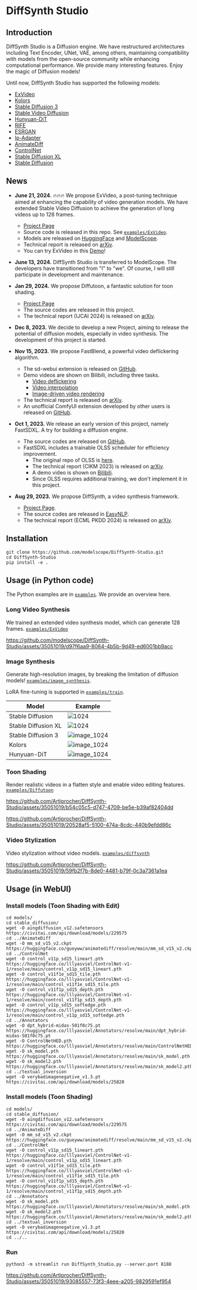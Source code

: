 # DiffSynth Studio

## Introduction

DiffSynth Studio is a Diffusion engine. We have restructured architectures including Text Encoder, UNet, VAE, among others, maintaining compatibility with models from the open-source community while enhancing computational performance. We provide many interesting features. Enjoy the magic of Diffusion models!

Until now, DiffSynth Studio has supported the following models:

- [ExVideo](https://huggingface.co/ECNU-CILab/ExVideo-SVD-128f-v1)
- [Kolors](https://huggingface.co/Kwai-Kolors/Kolors)
- [Stable Diffusion 3](https://huggingface.co/stabilityai/stable-diffusion-3-medium)
- [Stable Video Diffusion](https://huggingface.co/stabilityai/stable-video-diffusion-img2vid-xt)
- [Hunyuan-DiT](https://github.com/Tencent/HunyuanDiT)
- [RIFE](https://github.com/hzwer/ECCV2022-RIFE)
- [ESRGAN](https://github.com/xinntao/ESRGAN)
- [Ip-Adapter](https://github.com/tencent-ailab/IP-Adapter)
- [AnimateDiff](https://github.com/guoyww/animatediff/)
- [ControlNet](https://github.com/lllyasviel/ControlNet)
- [Stable Diffusion XL](https://huggingface.co/stabilityai/stable-diffusion-xl-base-1.0)
- [Stable Diffusion](https://huggingface.co/runwayml/stable-diffusion-v1-5)

## News

- **June 21, 2024.** 🔥🔥🔥 We propose ExVideo, a post-tuning technique aimed at enhancing the capability of video generation models. We have extended Stable Video Diffusion to achieve the generation of long videos up to 128 frames.

  - [Project Page](https://ecnu-cilab.github.io/ExVideoProjectPage/)
  - Source code is released in this repo. See [`examples/ExVideo`](./examples/ExVideo/).
  - Models are released on [HuggingFace](https://huggingface.co/ECNU-CILab/ExVideo-SVD-128f-v1) and [ModelScope](https://modelscope.cn/models/ECNU-CILab/ExVideo-SVD-128f-v1).
  - Technical report is released on [arXiv](https://arxiv.org/abs/2406.14130).
  - You can try ExVideo in this [Demo](https://huggingface.co/spaces/modelscope/ExVideo-SVD-128f-v1)!

- **June 13, 2024.** DiffSynth Studio is transferred to ModelScope. The developers have transitioned from "I" to "we". Of course, I will still participate in development and maintenance.

- **Jan 29, 2024.** We propose Diffutoon, a fantastic solution for toon shading.

  - [Project Page](https://ecnu-cilab.github.io/DiffutoonProjectPage/)
  - The source codes are released in this project.
  - The technical report (IJCAI 2024) is released on [arXiv](https://arxiv.org/abs/2401.16224).

- **Dec 8, 2023.** We decide to develop a new Project, aiming to release the potential of diffusion models, especially in video synthesis. The development of this project is started.

- **Nov 15, 2023.** We propose FastBlend, a powerful video deflickering algorithm.

  - The sd-webui extension is released on [GitHub](https://github.com/Artiprocher/sd-webui-fastblend).
  - Demo videos are shown on Bilibili, including three tasks.
    - [Video deflickering](https://www.bilibili.com/video/BV1d94y1W7PE)
    - [Video interpolation](https://www.bilibili.com/video/BV1Lw411m71p)
    - [Image-driven video rendering](https://www.bilibili.com/video/BV1RB4y1Z7LF)
  - The technical report is released on [arXiv](https://arxiv.org/abs/2311.09265).
  - An unofficial ComfyUI extension developed by other users is released on [GitHub](https://github.com/AInseven/ComfyUI-fastblend).

- **Oct 1, 2023.** We release an early version of this project, namely FastSDXL. A try for building a diffusion engine.

  - The source codes are released on [GitHub](https://github.com/Artiprocher/FastSDXL).
  - FastSDXL includes a trainable OLSS scheduler for efficiency improvement.
    - The original repo of OLSS is [here](https://github.com/alibaba/EasyNLP/tree/master/diffusion/olss_scheduler).
    - The technical report (CIKM 2023) is released on [arXiv](https://arxiv.org/abs/2305.14677).
    - A demo video is shown on [Bilibili](https://www.bilibili.com/video/BV1w8411y7uj).
    - Since OLSS requires additional training, we don't implement it in this project.

- **Aug 29, 2023.** We propose DiffSynth, a video synthesis framework.
  - [Project Page](https://ecnu-cilab.github.io/DiffSynth.github.io/).
  - The source codes are released in [EasyNLP](https://github.com/alibaba/EasyNLP/tree/master/diffusion/DiffSynth).
  - The technical report (ECML PKDD 2024) is released on [arXiv](https://arxiv.org/abs/2308.03463).

## Installation

```
git clone https://github.com/modelscope/DiffSynth-Studio.git
cd DiffSynth-Studio
pip install -e .
```

## Usage (in Python code)

The Python examples are in [`examples`](./examples/). We provide an overview here.

### Long Video Synthesis

We trained an extended video synthesis model, which can generate 128 frames. [`examples/ExVideo`](./examples/ExVideo/)

https://github.com/modelscope/DiffSynth-Studio/assets/35051019/d97f6aa9-8064-4b5b-9d49-ed6001bb9acc

### Image Synthesis

Generate high-resolution images, by breaking the limitation of diffusion models! [`examples/image_synthesis`](./examples/image_synthesis/).

LoRA fine-tuning is supported in [`examples/train`](./examples/train/).

| Model               | Example                                                                                                            |
| ------------------- | ------------------------------------------------------------------------------------------------------------------ |
| Stable Diffusion    | ![1024](https://github.com/Artiprocher/DiffSynth-Studio/assets/35051019/6fc84611-8da6-4a1f-8fee-9a34eba3b4a5)      |
| Stable Diffusion XL | ![1024](https://github.com/Artiprocher/DiffSynth-Studio/assets/35051019/67687748-e738-438c-aee5-96096f09ac90)      |
| Stable Diffusion 3  | ![image_1024](https://github.com/modelscope/DiffSynth-Studio/assets/35051019/4df346db-6f91-420a-b4c1-26e205376098) |
| Kolors              | ![image_1024](https://github.com/modelscope/DiffSynth-Studio/assets/35051019/53ef6f41-da11-4701-8665-9f64392607bf) |
| Hunyuan-DiT         | ![image_1024](https://github.com/modelscope/DiffSynth-Studio/assets/35051019/60b022c8-df3f-4541-95ab-bf39f2fa8bb5) |

### Toon Shading

Render realistic videos in a flatten style and enable video editing features. [`examples/Diffutoon`](./examples/Diffutoon/)

https://github.com/Artiprocher/DiffSynth-Studio/assets/35051019/b54c05c5-d747-4709-be5e-b39af82404dd

https://github.com/Artiprocher/DiffSynth-Studio/assets/35051019/20528af5-5100-474a-8cdc-440b9efdd86c

### Video Stylization

Video stylization without video models. [`examples/diffsynth`](./examples/diffsynth/)

https://github.com/Artiprocher/DiffSynth-Studio/assets/35051019/59fb2f7b-8de0-4481-b79f-0c3a7361a1ea

## Usage (in WebUI)

### Install models (Toon Shading with Edit)

```
cd models/
cd stable_diffusion/
wget -O aingdiffusion_v12.safetensors https://civitai.com/api/download/models/229575
cd ../AnimateDiff
wget -O mm_sd_v15_v2.ckpt https://huggingface.co/guoyww/animatediff/resolve/main/mm_sd_v15_v2.ckpt
cd ../ControlNet
wget -O control_v11p_sd15_lineart.pth https://huggingface.co/lllyasviel/ControlNet-v1-1/resolve/main/control_v11p_sd15_lineart.pth
wget -O control_v11f1e_sd15_tile.pth https://huggingface.co/lllyasviel/ControlNet-v1-1/resolve/main/control_v11f1e_sd15_tile.pth
wget -O control_v11f1p_sd15_depth.pth https://huggingface.co/lllyasviel/ControlNet-v1-1/resolve/main/control_v11f1p_sd15_depth.pth
wget -O control_v11p_sd15_softedge.pth https://huggingface.co/lllyasviel/ControlNet-v1-1/resolve/main/control_v11p_sd15_softedge.pth
cd ../Annotators
wget -O dpt_hybrid-midas-501f0c75.pt https://huggingface.co/lllyasviel/Annotators/resolve/main/dpt_hybrid-midas-501f0c75.pt
wget -O ControlNetHED.pth https://huggingface.co/lllyasviel/Annotators/resolve/main/ControlNetHED.pth
wget -O sk_model.pth https://huggingface.co/lllyasviel/Annotators/resolve/main/sk_model.pth
wget -O sk_model2.pth https://huggingface.co/lllyasviel/Annotators/resolve/main/sk_model2.pth
cd ../textual_inversion
wget -O verybadimagenegative_v1.3.pt https://civitai.com/api/download/models/25820
```

### Install models (Toon Shading)

```
cd models/
cd stable_diffusion/
wget -O aingdiffusion_v12.safetensors https://civitai.com/api/download/models/229575
cd ../AnimateDiff
wget -O mm_sd_v15_v2.ckpt https://huggingface.co/guoyww/animatediff/resolve/main/mm_sd_v15_v2.ckpt
cd ../ControlNet
wget -O control_v11p_sd15_lineart.pth https://huggingface.co/lllyasviel/ControlNet-v1-1/resolve/main/control_v11p_sd15_lineart.pth
wget -O control_v11f1e_sd15_tile.pth https://huggingface.co/lllyasviel/ControlNet-v1-1/resolve/main/control_v11f1e_sd15_tile.pth
wget -O control_v11f1p_sd15_depth.pth https://huggingface.co/lllyasviel/ControlNet-v1-1/resolve/main/control_v11f1p_sd15_depth.pth
cd ../Annotators
wget -O sk_model.pth https://huggingface.co/lllyasviel/Annotators/resolve/main/sk_model.pth
wget -O sk_model2.pth https://huggingface.co/lllyasviel/Annotators/resolve/main/sk_model2.pth
cd ../textual_inversion
wget -O verybadimagenegative_v1.3.pt https://civitai.com/api/download/models/25820
cd ../..
```

### Run

```
python3 -m streamlit run DiffSynth_Studio.py --server.port 8188
```

https://github.com/Artiprocher/DiffSynth-Studio/assets/35051019/93085557-73f3-4eee-a205-9829591ef954
